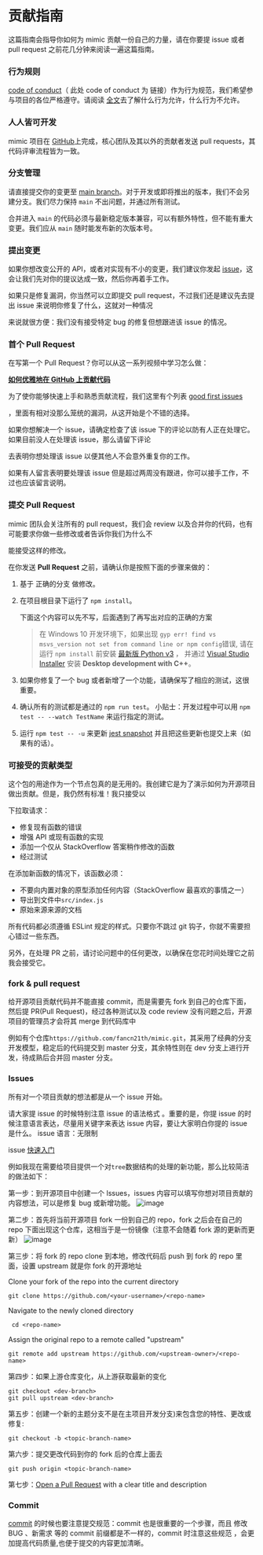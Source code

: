 # 贡献指南

这篇指南会指导你如何为 mimic 贡献一份自己的力量，请在你要提 issue 或者 pull request 之前花几分钟来阅读一遍这篇指南。

### 行为规则

[code of conduct](https://github.com/fancn21th/mimic/blob/main/CODE_OF_CONDUCT.md)（ 此处 code of conduct 为 链接）作为行为规范，我们希望参与项目的各位严格遵守。请阅读 [全文](https://github.com/fancn21th/mimic/blob/main/CODE_OF_CONDUCT.md)去了解什么行为允许，什么行为不允许。

### 人人皆可开发

mimic 项目在 [GitHub](https://github.com/fancn21th/mimic)上完成，核心团队及其以外的贡献者发送 pull requests，其代码评审流程皆为一致。

### 分支管理

请直接提交你的变更至 [main branch](https://github.com/fancn21th/mimic/tree/main)。对于开发或即将推出的版本，我们不会另建分支。我们尽力保持 `main` 不出问题，并通过所有测试。

合并进入 `main` 的代码必须与最新稳定版本兼容，可以有额外特性，但不能有重大变更。我们应从 `main` 随时能发布新的次版本号。

### 提出变更

如果你想改变公开的 API，或者对实现有不小的变更，我们建议你发起 [issue](https://github.com/fancn21th/mimic/issues/new)，这会让我们先对你的提议达成一致，然后你再着手工作。

如果只是修复漏洞，你当然可以立即提交 pull request，不过我们还是建议先去提出 issue 来说明你修复了什么，这就对一种情况

来说就很方便：我们没有接受特定 bug 的修复但想跟进该 issue 的情况。

### 首个 Pull Request

在写第一个 Pull Request？你可以从这一系列视频中学习怎么做：

**[如何优雅地在 GitHub 上贡献代码](https://app.egghead.io/courses/how-to-contribute-to-an-open-source-project-on-github)**

为了使你能够快速上手和熟悉贡献流程，我们这里有个列表 [good first issues](https://github.com/fancn21th/mimic/issues/19)

，里面有相对没那么笼统的漏洞，从这开始是个不错的选择。

如果你想解决一个 issue，请确定检查了该 issue 下的评论以防有人正在处理它。如果目前没人在处理该 issue，那么请留下评论

去表明你想处理该 issue 以便其他人不会意外重复你的工作。

如果有人留言表明要处理该 issue 但是超过两周没有跟进，你可以接手工作，不过也应该留言说明。

### 提交 Pull Request

mimic 团队会关注所有的 pull request，我们会 review 以及合并你的代码，也有可能要求你做一些修改或者告诉你我们为什么不

能接受这样的修改。

在你发送 **Pull Request** 之前，请确认你是按照下面的步骤来做的：

1. 基于 正确的分支 做修改。

2. 在项目根目录下运行了 `npm install`。

   下面这个内容可以先不写，后面遇到了再写出对应的正确的方案

   > 在 Windows 10 开发环境下，如果出现 `gyp err! find vs msvs_version not set from command line or npm config`错误, 请在运行 `npm install` 前安装 [最新版 Python v3](https://www.python.org/downloads/) ， 并通过 [Visual Studio Installer](https://docs.microsoft.com/en-us/visualstudio/install/install-visual-studio?view=vs-2019#step-3---install-the-visual-studio-installer) 安装 **Desktop development with C++**。

3. 如果你修复了一个 bug 或者新增了一个功能，请确保写了相应的测试，这很重要。

4. 确认所有的测试都是通过的 `npm run test`。 小贴士：开发过程中可以用 `npm test -- --watch TestName` 来运行指定的测试。

5. 运行 `npm test -- -u` 来更新 [jest snapshot](http://facebook.github.io/jest/docs/en/snapshot-testing.html#snapshot-testing-with-jest) 并且把这些更新也提交上来（如果有的话）。

### 可接受的贡献类型

这个包的用途作为一个节点包真的是无用的。我创建它是为了演示如何为开源项目做出贡献。但是，我仍然有标准！我只接受以

下拉取请求：

- 修复现有函数的错误
- 增强 API 或现有函数的实现
- 添加一个仅从 StackOverflow 答案稍作修改的函数
- 经过测试

在添加新函数的情况下，该函数必须：

- 不要向内置对象的原型添加任何内容（StackOverflow 最喜欢的事情之一）
- 导出到文件中`src/index.js`
- 原始来源来源的文档

所有代码都必须遵循 ESLint 规定的样式。只要你不跳过 git 钩子，你就不需要担心错过一些东西。

另外，在处理 PR 之前，请讨论问题中的任何更改，以确保在您花时间处理它之前我会接受它。

### fork & pull request

给开源项目贡献代码并不能直接 commit，而是需要先 fork 到自己的仓库下面，然后提 PR(Pull Request)，经过各种测试以及 code review 没有问题之后，开源项目的管理员才会将其 merge 到代码库中

例如有个仓库`https://github.com/fancn21th/mimic.git`，其采用了经典的分支开发模型，稳定后的代码提交到 master 分支，其余特性则在 dev 分支上进行开发，待成熟后合并回 master 分支。

### Issues

所有对一个项目贡献的想法都是从一个 issue 开始。

请大家提 issue 的时候特别注意 issue 的语法格式 。重要的是，你提 issue 的时候注意语言表达，尽量用关键字来表达 issue 内容，要让大家明白你提的 issue 是什么。
issue 语言：无限制

issue [快速入门](https://docs.github.com/cn/issues/tracking-your-work-with-issues/quickstart)

例如我现在需要给项目提供一个对`tree`数据结构的处理的新功能，那么比较简洁的做法如下：

第一步：到开源项目中创建一个 Issues，issues 内容可以填写你想对项目贡献的内容想法，可以是修复 bug 或新增功能。
![image](https://user-images.githubusercontent.com/88175568/156150275-8d082e60-e694-497c-a930-dd6476b2b8de.png)

第二步：首先将当前开源项目 fork 一份到自己的 repo，fork 之后会在自己的 repo 下面出现这个仓库，这相当于是一份镜像（注意不会随着 fork 源的更新而更新）
![image](https://user-images.githubusercontent.com/88175568/156150385-6f210631-f0ab-43f2-94aa-c611302ba140.png)

第三步：将 fork 的 repo clone 到本地，修改代码后 push 到 fork 的 repo 里面，设置 upstream 就是你 fork 的开源地址

Clone your fork of the repo into the current directory

```
git clone https://github.com/<your-username>/<repo-name>
```

Navigate to the newly cloned directory

```
 cd <repo-name>
```

Assign the original repo to a remote called "upstream"

```
git remote add upstream https://github.com/<upstream-owner>/<repo-name>
```

第四步：如果上游仓库变化，从上游获取最新的变化

```
git checkout <dev-branch>
git pull upstream <dev-branch>
```

第五步：创建一个新的主题分支不是在主项目开发分支)来包含您的特性、更改或修复:

```
git checkout -b <topic-branch-name>
```

第六步：提交更改代码到你的 fork 后的仓库上面去

```
git push origin <topic-branch-name>
```

第七步：[Open a Pull Request](https://help.github.com/articles/using-pull-requests/) with a clear title and description

### Commit

[commit](https://www.conventionalcommits.org/zh-hans/v1.0.0/#%e7%ba%a6%e5%ae%9a%e5%bc%8f%e6%8f%90%e4%ba%a4%e8%a7%84%e8%8c%83) 的时候也要注意提交规范：commit 也是很重要的一个步骤，而且 修改 BUG 、新需求 等的 commit 前缀都是不一样的，commit 时注意这些规范 ，会更加提高代码质量,也便于提交的内容更加清晰。
